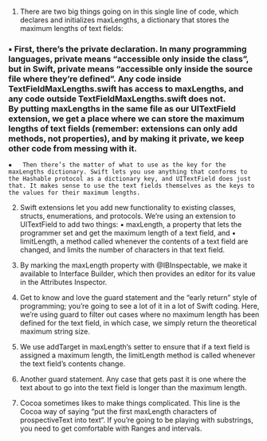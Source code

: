 1. There are two big things going on in this single line of code, which declares and initializes maxLengths, a dictionary that stores the maximum lengths of text fields:
###	▪	First, there’s the private declaration. In many programming languages, private means “accessible only inside the class”, but in Swift, private means “accessible only inside the source file where they’re defined”. Any code inside TextFieldMaxLengths.swift has access to maxLengths, and any code outside TextFieldMaxLengths.swift does not. By putting maxLengths in the same file as our UITextField extension, we get a place where we can store the maximum lengths of text fields (remember: extensions can only add methods, not properties), and by making it private, we keep other code from messing with it.
	▪	Then there’s the matter of what to use as the key for the maxLengths dictionary. Swift lets you use anything that conforms to the Hashable protocol as a dictionary key, and UITextField does just that. It makes sense to use the text fields themselves as the keys to the values for their maximum lengths.

2. Swift extensions let you add new functionality to existing classes, structs, enumerations, and protocols. We’re using an extension to UITextField to add two things:
	▪	maxLength, a property that lets the programmer set and get the maximum length of a text field, and
	▪	limitLength, a method called whenever the contents of a text field are changed, and limits the number of characters in that text field.

3. By marking the maxLength property with @IBInspectable, we make it available to Interface Builder, which then provides an editor for its value in the Attributes Inspector.

4. Get to know and love the guard statement and the “early return” style of programming; you’re going to see a lot of it in a lot of Swift coding. Here, we’re using guard to filter out cases where no maximum length has been defined for the text field, in which case, we simply return the theoretical maximum string size.

5. We use addTarget in maxLength‘s setter to ensure that if a text field is assigned a maximum length, the limitLength method is called whenever the text field’s contents change.

6. Another guard statement. Any case that gets past it is one where the text about to go into the text field is longer than the maximum length.

7. Cocoa sometimes likes to make things complicated. This line is the Cocoa way of saying “put the first maxLength characters of prospectiveText into text“. If you’re going to be playing with substrings, you need to get comfortable with Ranges and intervals.

